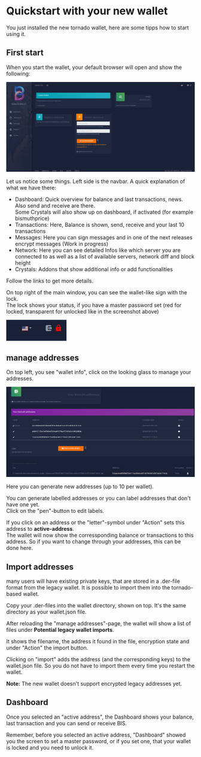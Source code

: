 # Quickstart with your new wallet

You just installed the new tornado wallet, here are some tipps how to start using it.

## First start

When you start the wallet, your default browser will open and show the following:

![Oups, where is the Screenshot?](graphics/first.png)

Let us notice some things. Left side is the navbar. A quick explanation of what we have there:

- Dashboard: Quick overview for balance and last transactions, news. Also send and receive are there.  
  Some Crystals will also show up on dashboard, if activated (for example bismuthprice)
- Transactions: Here, Balance is shown, send, receive and your last 10 transactions
- Messages: Here you can sign messages and in one of the next releases encrypt messages (Work in progress)
- Network: Here you can see detailed Infos like which server you are connected to as well as a list of available servers, network diff and block height
- Crystals: Addons that show additional info or add functionalities

Follow the links to get more details.

On top right of the main window, you can see the wallet-like sign with the lock.  
The lock shows your status, if you have a master password set (red for locked, transparent for unlocked like in the screenshot above)

![Oups, where is the Screenshot?](graphics/locked.png)

## manage addresses

On top left, you see "wallet info", click on the looking glass to manage your addresses.

![Oups, where is the Screenshot?](graphics/manage_addresses.png)

Here you can generate new addresses (up to 10 per wallet).  

You can generate labelled addresses or you can label addresses that don't have one yet.  
Click on the "pen"-button to edit labels.

If you click on an address or the "letter"-symbol under "Action" sets this address to **active-address**.  
The wallet will now show the corressponding balance or transactions to this address. So if you want to change through your addresses, this can be done here.

## Import addresses

many users will have existing private keys, that are stored in a .der-file format from the legacy wallet. It is possible to import them into the tornado-based wallet.

Copy your .der-files into the wallet directory, shown on top. It's the same directory as your wallet.json file.

After reloading the "manage addresses"-page, the wallet will show a list of files under **Potential legacy wallet imports**.

It shows the filename, the address it found in the file, encryption state and under "Action" the import button.

Clicking on "import" adds the address (and the corresponding keys) to the wallet.json file. So you do not have to import them every time you restart the wallet.

**Note:** The new wallet doesn't support encrypted legacy addresses yet.


## Dashboard

Once you selected an "active address", the Dashboard shows your balance, last transaction and you can send or receive BIS.

Remember, before you selected an active address, "Dashboard" showed you the screen to set a master password, or if you set one, that your wallet is locked and you need to unlock it.
